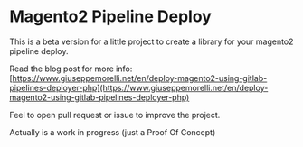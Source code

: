 # Magento2 Pipeline Deploy

This is a beta version for a little project to create a library for your magento2 pipeline deploy.

Read the blog post for more info: [https://www.giuseppemorelli.net/en/deploy-magento2-using-gitlab-pipelines-deployer-php](https://www.giuseppemorelli.net/en/deploy-magento2-using-gitlab-pipelines-deployer-php)

Feel to open pull request or issue to improve the project.

Actually is a work in progress (just a Proof Of Concept)